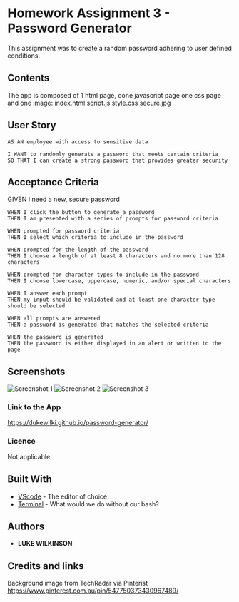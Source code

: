 # Homework Assignment 3 - Password Generator
This assignment was to create a random password adhering to user defined conditions. 

## Contents
<p>
The app is composed of 1 html page, oone javascript page one css page and one image: 
index.html script.js style.css secure.jpg
</p>

## User Story
<p>
    
    AS AN employee with access to sensitive data

    I WANT to randomly generate a password that meets certain criteria
    SO THAT I can create a strong password that provides greater security
   
</p>

## Acceptance Criteria 
<p>
    GIVEN I need a new, secure password
    
    WHEN I click the button to generate a password
    THEN I am presented with a series of prompts for password criteria
    
    WHEN prompted for password criteria
    THEN I select which criteria to include in the password
    
    WHEN prompted for the length of the password
    THEN I choose a length of at least 8 characters and no more than 128 characters
    
    WHEN prompted for character types to include in the password
    THEN I choose lowercase, uppercase, numeric, and/or special characters
    
    WHEN I answer each prompt
    THEN my input should be validated and at least one character type should be selected
    
    WHEN all prompts are answered
    THEN a password is generated that matches the selected criteria
    
    WHEN the password is generated
    THEN the password is either displayed in an alert or written to the page

</p>

## Screenshots
![Screenshot 1](https://github.com/DukeWilki/password-generator/blob/master/assets/img/pw-before.JPG)
![Screenshot 2](https://github.com/DukeWilki/password-generator/blob/master/assets/img/pw-after.JPG)
![Screenshot 3](https://github.com/DukeWilki/password-generator/blob/master/assets/img/pw-prompt.JPG)


### Link to the App
https://dukewilki.github.io/password-generator/

### Licence
Not applicable

## Built With
* [VScode](https://code.visualstudio.com/) - The editor of choice
* [Terminal](https:///) - What would we do without our bash?

## Authors
* **LUKE WILKINSON**

## Credits and links
Background image from TechRadar via Pinterist https://www.pinterest.com.au/pin/547750373430967489/
